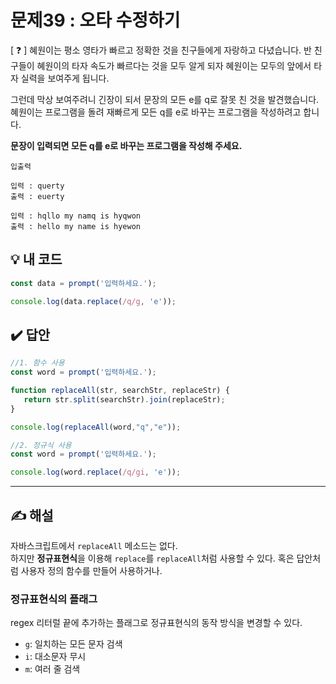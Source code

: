 # 문제39 : 오타 수정하기

[ ❓ ] 혜원이는 평소 영타가 빠르고 정확한 것을 친구들에게 자랑하고 다녔습니다. 반 친구들이 혜원이의 타자 속도가 빠르다는 것을 모두 알게 되자 혜원이는 모두의 앞에서 타자 실력을 보여주게 됩니다. 

그런데 막상 보여주려니 긴장이 되서 문장의 모든 e를 q로 잘못 친 것을 발견했습니다. 
혜원이는 프로그램을 돌려 재빠르게 모든 q를 e로 바꾸는 프로그램을 작성하려고 합니다.

**문장이 입력되면 모든 q를 e로 바꾸는 프로그램을 작성해 주세요.**

```
입출력

입력 : querty
출력 : euerty

입력 : hqllo my namq is hyqwon
출력 : hello my name is hyewon
```


## 💡 내 코드
```js
const data = prompt('입력하세요.');

console.log(data.replace(/q/g, 'e'));
```


## ✔️ 답안
```js
//1. 함수 사용
const word = prompt('입력하세요.');

function replaceAll(str, searchStr, replaceStr) {
   return str.split(searchStr).join(replaceStr);
}

console.log(replaceAll(word,"q","e"));

//2. 정규식 사용
const word = prompt('입력하세요.');

console.log(word.replace(/q/gi, 'e'));
```


---
## ✍ 해설
자바스크립트에서 `replaceAll` 메소드는 없다.    
하지만 **정규표현식**을 이용해 `replace`를 `replaceAll`처럼 사용할 수 있다. 혹은 답안처럼 사용자 정의 함수를 만들어 사용하거나. 

### 정규표현식의 플래그 
regex 리터럴 끝에 추가하는 플래그로 정규표현식의 동작 방식을 변경할 수 있다. 

- `g`: 일치하는 모든 문자 검색 
- `i`: 대소문자 무시
- `m`: 여러 줄 검색


